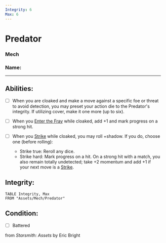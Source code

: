 ```yaml
---
Integrity: 6
Max: 6
---
```


# Predator
### Mech

### Name:<hr>

## Abilities:


- [ ] When you are cloaked and make a move against a specific foe or threat to avoid detection, you may preset your action die to the Predator&#x27;s integrity.  If utilizing cover, make it one more (up to six).

- [ ] When you [Enter the Fray](Moves/Combat/Enter_the_Fray) while cloaked, add +1 and mark progress on a strong hit.

- [ ] When you [Strike](Moves/Combat/Strike) while cloaked, you may roll +shadow.  If you do, choose one (before rolling):
  * Strike true: Reroll any dice.
  * Strike hard: Mark progress on a hit.
On a strong hit with a match, you also remain totally undetected; take +2 momentum and add +1 if your next move is a [Strike](Moves/Combat/Strike).

## Integrity:
```dataview
TABLE Integrity, Max
FROM "Assets/Mech/Predator"
```


## Condition:
- [ ] Battered

from *Starsmith: Assets* by Eric Bright